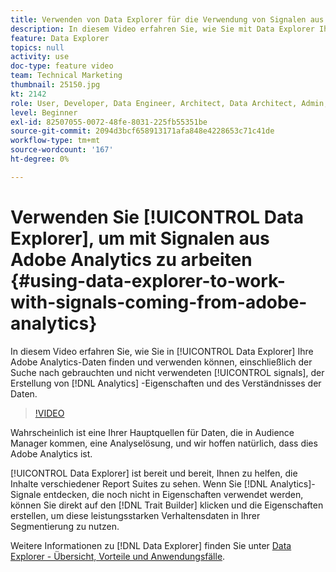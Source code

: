 ```yaml
---
title: Verwenden von Data Explorer für die Verwendung von Signalen aus Adobe Analytics
description: In diesem Video erfahren Sie, wie Sie mit Data Explorer Ihre Adobe Analytics-Daten finden und nutzen können, einschließlich der Suche nach verwendeten und nicht verwendeten Signalen, der Erstellung von Analytics-Eigenschaften und des Verständnisses der Daten.
feature: Data Explorer
topics: null
activity: use
doc-type: feature video
team: Technical Marketing
thumbnail: 25150.jpg
kt: 2142
role: User, Developer, Data Engineer, Architect, Data Architect, Admin, Leader
level: Beginner
exl-id: 82507055-0072-48fe-8031-225fb55351be
source-git-commit: 2094d3bcf658913171afa848e4228653c71c41de
workflow-type: tm+mt
source-wordcount: '167'
ht-degree: 0%

---
```


# Verwenden Sie [!UICONTROL Data Explorer], um mit Signalen aus Adobe Analytics zu arbeiten {#using-data-explorer-to-work-with-signals-coming-from-adobe-analytics}

In diesem Video erfahren Sie, wie Sie in [!UICONTROL Data Explorer] Ihre Adobe Analytics-Daten finden und verwenden können, einschließlich der Suche nach gebrauchten und nicht verwendeten [!UICONTROL signals], der Erstellung von [!DNL Analytics] -Eigenschaften und des Verständnisses der Daten.

>[!VIDEO](https://video.tv.adobe.com/v/25150/?quality=12)

Wahrscheinlich ist eine Ihrer Hauptquellen für Daten, die in Audience Manager kommen, eine Analyselösung, und wir hoffen natürlich, dass dies Adobe Analytics ist.

[!UICONTROL Data Explorer] ist bereit und bereit, Ihnen zu helfen, die Inhalte verschiedener Report Suites zu sehen. Wenn Sie [!DNL Analytics]-Signale entdecken, die noch nicht in Eigenschaften verwendet werden, können Sie direkt auf den [!DNL Trait Builder] klicken und die Eigenschaften erstellen, um diese leistungsstarken Verhaltensdaten in Ihrer Segmentierung zu nutzen.

Weitere Informationen zu [!DNL Data Explorer] finden Sie unter [Data Explorer - Übersicht, Vorteile und Anwendungsfälle](https://experienceleague.adobe.com/docs/audience-manager/user-guide/features/data-explorer/data-explorer-overview.html?lang=en).
